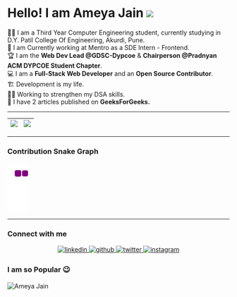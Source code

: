 # Hello! I am Ameya Jain <img src="https://raw.githubusercontent.com/MartinHeinz/MartinHeinz/master/wave.gif" width="30px">

👨‍🎓 I am a Third Year Computer Engineering student, currently studying in D.Y. Patil College Of Engineering, Akurdi, Pune.<br />
🏢 I am Currently working at Mentro as a SDE Intern - Frontend.<br />
🏆 I am the **Web Dev Lead @GDSC-Dypcoe** & **Chairperson @Pradnyan ACM DYPCOE Student Chapter**.<br />
💻 I am a **Full-Stack Web Developer** and an **Open Source Contributor**.<br />
🏗️ Development is my life.<br />
👷‍♂️ Working to strengthen my DSA skills.<br />
📝 I have 2 articles published on **GeeksForGeeks.** <br />

 ---
 
|<img src="https://github-readme-stats.vercel.app/api?username=AmeyaJain-25&show_icons=true&theme=tokyonight"/>|<img src="https://github-readme-streak-stats.herokuapp.com/?user=AmeyaJain-25"/>|
|---|---|

 ---
 
### Contribution Snake Graph
![snake gif](https://github.com/AmeyaJain-25/AmeyaJain-25/blob/output/github-contribution-grid-snake.gif)

 ---

### Connect with me
<div align="center">
 <a href="https://www.linkedin.com/in/ameya25/" target="_blank">
<img src=https://img.shields.io/badge/linkedin-%231E77B5.svg?&style=for-the-badge&logo=linkedin&logoColor=white alt=linkedin style="margin-bottom: 5px;" />
</a>
<a href="https://github.com/AmeyaJain-25" target="_blank">
<img src=https://img.shields.io/badge/github-%2324292e.svg?&style=for-the-badge&logo=github&logoColor=white alt=github style="margin-bottom: 5px;" />
</a>
<a href="https://twitter.com/AmeyaJain25" target="_blank">
<img src=https://img.shields.io/badge/twitter-%2300acee.svg?&style=for-the-badge&logo=twitter&logoColor=white alt=twitter style="margin-bottom: 5px;" />
</a>
<a href="https://instagram.com/ameya_j25" target="_blank">
<img src=https://img.shields.io/badge/instagram-%23000000.svg?&style=for-the-badge&logo=instagram&logoColor=white alt=instagram style="margin-bottom: 5px;" />
</a>
</div>

### I am so Popular 😉
<img align="Center" src="https://profile-counter.glitch.me/AmeyaJain-25/count.svg" alt="Ameya Jain" />
<!-- <img alt = "profile views" src="https://komarev.com/ghpvc/?username=AmeyaJain-25&color=brightgreen"> -->
